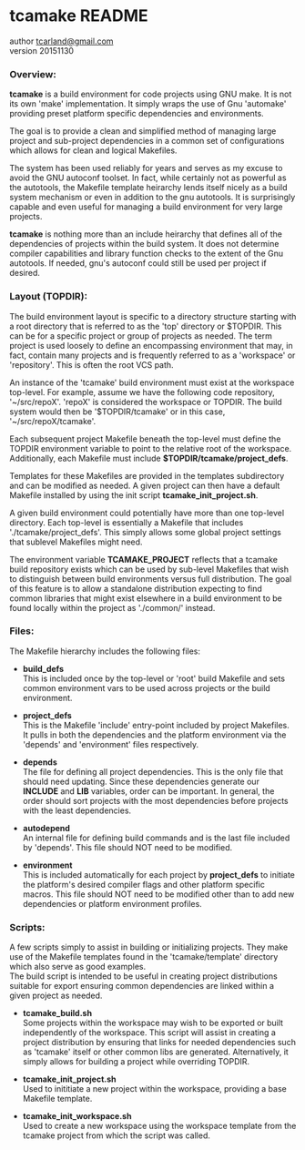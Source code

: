   **tcamake** README
  ==============

  author  tcarland@gmail.com  
  version 20151130


### Overview:

  **tcamake** is a build environment for code projects using GNU make. 
It is not its own 'make' implementation. It simply wraps the use of 
Gnu 'automake' providing preset platform specific dependencies and 
environments.  

  The goal is to provide a clean and simplified method of managing large 
project and sub-project dependencies in a common set of configurations 
which allows for clean and logical Makefiles.  

  The system has been used reliably for years and serves as my excuse to 
avoid the GNU autoconf toolset. In fact, while certainly not as powerful 
as the autotools, the Makefile template heirarchy lends itself nicely 
as a build system mechanism or even in addition to the gnu autotools. It is 
surprisingly capable and even useful for managing a build environment 
for very large projects.   

  **tcamake** is nothing more than an include heirarchy that defines all of 
the dependencies of projects within the build system. It does not determine 
compiler capabilities and library function checks to the extent of the
Gnu autotools.  If needed, gnu's autoconf could still be used per 
project if desired.   

### Layout (TOPDIR):

  The build environment layout is specific to a directory structure 
starting with a root directory that is referred to as the 'top' directory 
or $TOPDIR. This can be for a specific project or group of projects as needed. 
The term project is used loosely to define an encompassing environment 
that may, in fact, contain many projects and is frequently referred to as 
a 'workspace' or 'repository'. This is often the root VCS path.  

  An instance of the 'tcamake' build environment must exist at the 
workspace top-level. For example, assume we have the following code 
repository, '~/src/repoX'. 'repoX' is considered the workspace 
or TOPDIR. The build system would then be '$TOPDIR/tcamake' or in this
case, '~/src/repoX/tcamake'.  

  Each subsequent project Makefile beneath the top-level must define 
the TOPDIR environment variable to point to the relative root of the workspace.
Additionally, each Makefile must include **$TOPDIR/tcamake/project_defs**.  

  Templates for these Makefiles are provided in the templates subdirectory
and can be modified as needed. A given project can then have a default 
Makefile installed by using the init script **tcamake_init_project.sh**.  

  A given build environment could potentially have more than one top-level 
directory. Each top-level is essentially a Makefile that includes 
'./tcamake/project_defs'. This simply allows some global project settings
that sublevel Makefiles might need.  

  The environment variable **TCAMAKE_PROJECT** reflects that a tcamake build 
repository exists which can be used by sub-level Makefiles that wish to 
distinguish between build environments versus full distribution. The goal of 
this feature is to allow a standalone distribution expecting to find common
libraries that might exist elsewhere in a build environment to be 
found locally within the project as './common/' instead.   

### Files:

The Makefile hierarchy includes the following files:

 * **build_defs**  
    This is included once by the top-level or 'root' build Makefile and
    sets common environment vars to be used across projects or the build
    environment.  

 * **project_defs**  
    This is the Makefile 'include' entry-point included by project Makefiles. 
    It pulls in both the dependencies and the platform environment via the 
    'depends' and 'environment' files respectively. 

 * **depends**  
    The file for defining all project dependencies. This is the only file 
    that should need updating. Since these dependencies generate our **INCLUDE** 
    and **LIB** variables, order can be important.  In general, the order should 
    sort projects with the most dependencies before projects with the least 
    dependencies.  

 * **autodepend**  
    An internal file for defining build commands and is the last file included 
    by 'depends'.  This file should NOT need to be modified.

 * **environment**  
    This is included automatically for each project by **project_defs** 
    to initiate the platform's desired compiler flags and other 
    platform specific macros.
    This file should NOT need to be modified other than to add new 
    dependencies or platform environment profiles.


### Scripts:

  A few scripts simply to assist in building or initializing projects. 
They make use of the Makefile templates found in the 'tcamake/template' 
directory which also serve as good examples.   
  The build script is intended to be useful in creating project 
distributions suitable for export ensuring common dependencies are linked 
within a given project as needed.  
  
 * **tcamake_build.sh**  
    Some projects within the workspace may wish to be exported or built 
    independently of the workspace. This script will assist in creating a 
    project distribution by ensuring that links for needed dependencies 
    such as 'tcamake' itself or other common libs are generated. 
    Alternatively, it simply allows for building a project 
    while overriding TOPDIR.

 * **tcamake_init_project.sh**  
    Used to inititiate a new project within the workspace, providing 
    a base Makefile template.

 * **tcamake_init_workspace.sh**  
    Used to create a new workspace using the workspace template from 
    the tcamake project from which the script was called.


